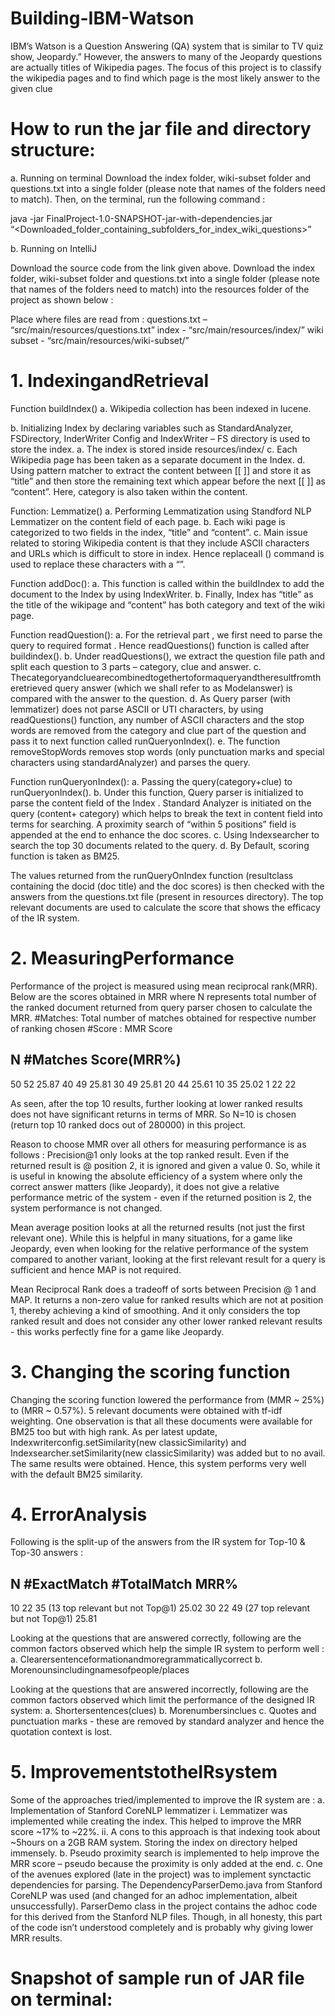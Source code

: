# Building-IBM-Watson
IBM’s Watson is a Question Answering (QA) system that is similar to TV quiz show, Jeopardy.” However, the answers to many of the Jeopardy questions are actually titles of Wikipedia pages. The focus of this project is to classify the wikipedia pages and to find which page is the most likely answer to the given clue

# How to run the jar file and directory structure:

a. Running on terminal
Download the index folder, wiki-subset folder and questions.txt into a single folder (please note that names of the folders need to match). Then, on the terminal, run the following command :

java -jar FinalProject-1.0-SNAPSHOT-jar-with-dependencies.jar “<Downloaded_folder_containing_subfolders_for_index_wiki_questions>”

b. Running on IntelliJ

Download the source code from the link given above. Download the index folder, wiki-subset folder and questions.txt into a single folder (please note that names of the folders need to match) into the resources folder of the project as shown below :

Place where files are read from :
questions.txt – “src/main/resources/questions.txt”
index - “src/main/resources/index/”
wiki subset - “src/main/resources/wiki-subset/”

# 1. IndexingandRetrieval

Function buildIndex()
a. Wikipedia collection has been indexed in lucene.

b. Initializing Index by declaring variables such as StandardAnalyzer, FSDirectory, InderWriter
Config and IndexWriter – FS directory is used to store the index.
a. The index is stored inside resources/index/
c. Each Wikipedia page has been taken as a separate document in the Index.
d. Using pattern matcher to extract the content between [[ ]] and store it as “title” and then store the remaining text which appear before the next [[ ]] as “content”. Here, category is also taken within the content.

Function: Lemmatize()
a. Performing Lemmatization using Standford NLP Lemmatizer on the content field of each
page.
b. Each wiki page is categorized to two fields in the index, “title” and “content”.
c. Main issue related to storing Wikipedia content is that they include ASCII characters and URLs
which is difficult to store in index. Hence replaceall () command is used to replace these characters with a “”.

Function addDoc():
a. This function is called within the buildIndex to add the document to the Index by using
IndexWriter.
b. Finally, Index has “title” as the title of the wikipage and “content” has both category and text
of the wiki page.

Function readQuestion():
a. For the retrieval part , we first need to parse the query to required format . Hence
readQuestions() function is called after buildindex().
b. Under readQuestions(), we extract the question file path and split each question to 3 parts –
category, clue and answer.
c. Thecategoryandcluearecombinedtogethertoformaqueryandtheresultfromtheretrieved
query answer (which we shall refer to as Modelanswer) is compared with the answer to the
question.
d. As Query parser (with lemmatizer) does not parse ASCII or UTI characters, by using
readQuestions() function, any number of ASCII characters and the stop words are removed from the category and clue part of the question and pass it to next function called runQueryonIndex().
e. The function removeStopWords removes stop words (only punctuation marks and special characters using standardAnalyzer) and parses the query.

Function runQueryonIndex():
a. Passing the query(category+clue) to runQueryonIndex().
b. Under this function, Query parser is initialized to parse the content field of the Index .
Standard Analyzer is initiated on the query (content+ category) which helps to break the text in content field into terms for searching. A proximity search of “within 5 positions” field is appended at the end to enhance the doc scores.
c. Using Indexsearcher to search the top 30 documents related to the query.
d. By Default, scoring function is taken as BM25.

The values returned from the runQueryOnIndex function (resultclass containing the docid (doc title) and the doc scores) is then checked with the answers from the questions.txt file (present in resources directory). The top relevant documents are used to calculate the score that shows the efficacy of the IR system.

# 2. MeasuringPerformance
Performance of the project is measured using mean reciprocal rank(MRR).
Below are the scores obtained in MRR where N represents total number of the ranked document returned from query parser chosen to calculate the MRR.
#Matches: Total number of matches obtained for respective number of ranking chosen
#Score : MMR Score

   N  #Matches  Score(MRR%)
  ---------------------------
  50      52        25.87
  40      49        25.81
  30      49        25.81
  20      44        25.61
  10      35        25.02
  1       22        22

As seen, after the top 10 results, further looking at lower ranked results does not have significant returns in terms of MRR. So N=10 is chosen (return top 10 ranked docs out of 280000) in this project.

Reason to choose MMR over all others for measuring performance is as follows :
Precision@1 only looks at the top ranked result. Even if the returned result is @ position 2, it is ignored and given a value 0. So, while it is useful in knowing the absolute efficiency of a system where only the correct answer matters (like Jeopardy), it does not give a relative performance metric of the system - even if the returned position is 2, the system performance is not changed.

Mean average position looks at all the returned results (not just the first relevant one). While this is helpful in many situations, for a game like Jeopardy, even when looking for the relative performance of the system compared to another variant, looking at the first relevant result for a query is sufficient and hence MAP is not required.

Mean Reciprocal Rank does a tradeoff of sorts between Precision @ 1 and MAP.
It returns a non-zero value for ranked results which are not at position 1, thereby achieving a kind of smoothing. And it only considers the top ranked result and does not consider any other lower ranked relevant results - this works perfectly fine for a game like Jeopardy.

# 3. Changing the scoring function

Changing the scoring function lowered the performance from (MMR ~ 25%) to (MRR ~ 0.57%). 5 relevant documents were obtained with tf-idf weighting. One observation is that all these documents were available for BM25 too but with high rank. As per latest update, Indexwriterconfig.setSimilarity(new classicSimilarity) and Indexsearcher.setSimilarity(new classicSimilarity) was added but to no avail. The same results were obtained. Hence, this system performs very well with the default BM25 similarity.

# 4. ErrorAnalysis

Following is the split-up of the answers from the IR system for Top-10 & Top-30 answers :

   N   #ExactMatch    #TotalMatch                             MRR%
  --------------------------------------------------------------------
  10       22         35 (13 top relevant but not Top@1)     25.02
  30       22         49 (27 top relevant but not Top@1)     25.81

Looking at the questions that are answered correctly, following are the common factors observed which help the simple IR system to perform well :
a. Clearersentenceformationandmoregrammaticallycorrect
b. Morenounsincludingnamesofpeople/places

Looking at the questions that are answered incorrectly, following are the common factors observed which limit the performance of the designed IR system:
a. Shortersentences(clues)
b. Morenumbersinclues
c. Quotes and punctuation marks - these are removed by standard analyzer
and hence the quotation context is lost.

# 5. ImprovementstotheIRsystem

Some of the approaches tried/implemented to improve the IR system are : a. Implementation of Stanford CoreNLP lemmatizer
i. Lemmatizer was implemented while creating the index. This helped to improve the MRR score ~17% to ~22%.
ii. A cons to this approach is that indexing took about ~5hours on a 2GB RAM system. Storing the index on directory helped immensely.
b. Pseudo proximity search is implemented to help improve the MRR score – pseudo because the proximity is only added at the end.
c. One of the avenues explored (late in the project) was to implement synctactic dependencies for parsing. The DependencyParserDemo.java from Stanford CoreNLP was
used (and changed for an adhoc implementation, albeit unsuccessfully). ParserDemo class in the project contains the adhoc code for this derived from the Stanford NLP files. Though, in all honesty, this part of the code isn’t understood completely and is probably why giving lower MRR results.

# Snapshot of sample run of JAR file on terminal:


   

  
